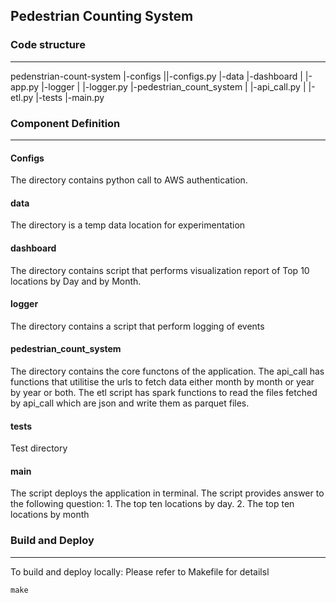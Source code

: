 
## Pedestrian Counting System

### Code structure
---
pedenstrian-count-system
    |-configs
    ||-configs.py
    |-data
    |-dashboard
    |   |-app.py
    |-logger
    |   |-logger.py
    |-pedestrian_count_system
    |   |-api_call.py
    |   |-etl.py
    |-tests
    |-main.py

### Component Definition
---
#### Configs
The directory contains python call to AWS authentication.

#### data
The directory is a temp data location for experimentation

#### dashboard
The directory contains script that performs visualization report of Top 10 locations by Day and by Month.

#### logger
The directory contains a script that perform logging of events

#### pedestrian_count_system
The directory contains the core functons of the application. The api_call has functions that utilitise the urls to fetch data either month by month or year by year or both. The etl script has spark functions to read the files fetched by api_call which are json and write them as parquet files.

#### tests
Test directory

#### main
The script deploys the application in terminal. The script provides answer to the following question:
    1. The top ten locations by day.
    2. The top ten locations by month

### Build and Deploy
---
To build and deploy locally: Please refer to Makefile for detailsl
```shell
make
```

